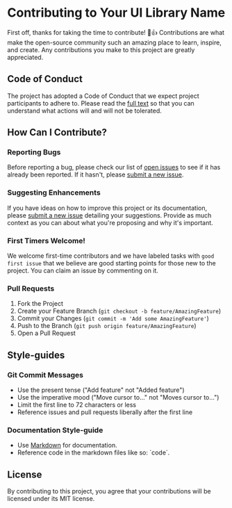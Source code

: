 # Contributing to Your UI Library Name

First off, thanks for taking the time to contribute! 🎉👍
Contributions are what make the open-source community such an amazing place to learn, inspire, and create. Any contributions you make to this project are greatly appreciated.

## Code of Conduct

The project has adopted a Code of Conduct that we expect project participants to adhere to. Please read the [full text](https://link_to_your_code_of_conduct) so that you can understand what actions will and will not be tolerated.

## How Can I Contribute?

### Reporting Bugs

Before reporting a bug, please check our list of [open issues](https://link_to_your_issues) to see if it has already been reported. If it hasn't, please [submit a new issue](https://link_to_submit_new_issue).

### Suggesting Enhancements

If you have ideas on how to improve this project or its documentation, please [submit a new issue](https://link_to_submit_new_issue) detailing your suggestions. Provide as much context as you can about what you're proposing and why it's important.

### First Timers Welcome!

We welcome first-time contributors and we have labeled tasks with `good first issue` that we believe are good starting points for those new to the project. You can claim an issue by commenting on it.

### Pull Requests

1. Fork the Project
2. Create your Feature Branch (`git checkout -b feature/AmazingFeature`)
3. Commit your Changes (`git commit -m 'Add some AmazingFeature'`)
4. Push to the Branch (`git push origin feature/AmazingFeature`)
5. Open a Pull Request

## Style-guides

### Git Commit Messages

* Use the present tense ("Add feature" not "Added feature")
* Use the imperative mood ("Move cursor to..." not "Moves cursor to...")
* Limit the first line to 72 characters or less
* Reference issues and pull requests liberally after the first line

### Documentation Style-guide

* Use [Markdown](https://daringfireball.net/projects/markdown) for documentation.
* Reference code in the markdown files like so: \`code\`.

## License

By contributing to this project, you agree that your contributions will be licensed under its MIT license.
